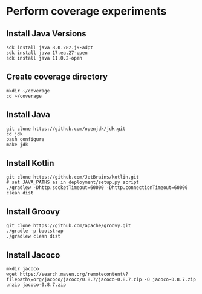Perform coverage experiments
============================

Install Java Versions
---------------------

```
sdk install java 8.0.282.j9-adpt
sdk install java 17.ea.27-open
sdk install java 11.0.2-open
```

Create coverage directory
-------------------------

```
mkdir ~/coverage
cd ~/coverage
```

Install Java
------------

```
git clone https://github.com/openjdk/jdk.git
cd jdk
bash configure
make jdk
```

Install Kotlin
--------------

```
git clone https://github.com/JetBrains/kotlin.git
# set JAVA_PATHS as in deployment/setup.py script
./gradlew -Dhttp.socketTimeout=60000 -Dhttp.connectionTimeout=60000 clean dist
```

Install Groovy
--------------

```
git clone https://github.com/apache/groovy.git
./gradle -p bootstrap
./gradlew clean dist
```

Install Jacoco
--------------

```
mkdir jacoco
wget https://search.maven.org/remotecontent\?filepath\=org/jacoco/jacoco/0.8.7/jacoco-0.8.7.zip -O jacoco-0.8.7.zip
unzip jacoco-0.8.7.zip
```
